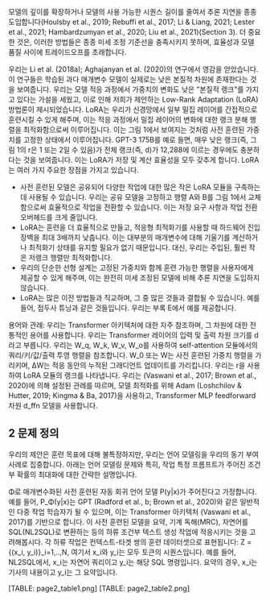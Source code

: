 모델의 깊이를 확장하거나 모델의 사용 가능한 시퀀스 길이를 줄여서 추론 지연을 종종 도입합니다(Houlsby et al., 2019; Rebuffi et al., 2017; Li & Liang, 2021; Lester et al., 2021; Hambardzumyan et al., 2020; Liu et al., 2021)(Section 3). 더 중요한 것은, 이러한 방법들은 종종 미세 조정 기준선을 충족시키지 못하며, 효율성과 모델 품질 사이에 트레이드오프를 초래합니다.

우리는 Li et al. (2018a); Aghajanyan et al. (2020)의 연구에서 영감을 얻었습니다. 이 연구들은 학습된 과다 매개변수 모델이 실제로는 낮은 본질적 차원에 존재한다는 것을 보여줍니다. 우리는 모델 적응 과정에서 가중치의 변화도 낮은 "본질적 랭크"를 가지고 있다는 가설을 세웠고, 이로 인해 저희가 제안하는 Low-Rank Adaptation (LoRA) 방법론이 제시되었습니다. LoRA는 우리가 신경망에서 일부 밀집 레이어를 간접적으로 훈련시킬 수 있게 해주며, 이는 적응 과정에서 밀집 레이어의 변화에 대한 랭크 분해 행렬을 최적화함으로써 이루어집니다. 이는 그림 1에서 보여지는 것처럼 사전 훈련된 가중치를 고정한 상태에서 이루어집니다. GPT-3 175B를 예로 들면, 매우 낮은 랭크(즉, 그림 1의 r은 1 또는 2일 수 있음)가 전체 랭크(즉, d)가 12,288에 이르는 경우에도 충분하다는 것을 보여줍니다. 이는 LoRA가 저장 및 계산 효율성을 모두 갖추게 합니다. LoRA는 여러 가지 주요한 장점을 가지고 있습니다.

- 사전 훈련된 모델은 공유되어 다양한 작업에 대한 많은 작은 LoRA 모듈을 구축하는 데 사용될 수 있습니다. 우리는 공유 모델을 고정하고 행렬 A와 B를 그림 1에서 교체함으로써 효율적으로 작업을 전환할 수 있습니다. 이는 저장 요구 사항과 작업 전환 오버헤드를 크게 줄입니다.
- LoRA는 훈련을 더 효율적으로 만들고, 적응형 최적화기를 사용할 때 하드웨어 진입 장벽을 최대 3배까지 낮춥니다. 이는 대부분의 매개변수에 대해 기울기를 계산하거나 최적화기 상태를 유지할 필요가 없기 때문입니다. 대신, 우리는 주입된, 훨씬 작은 저랭크 행렬만 최적화합니다.
- 우리의 단순한 선형 설계는 고정된 가중치와 함께 훈련 가능한 행렬을 사용자에게 제공할 수 있게 해주며, 이는 완전히 미세 조정된 모델에 비해 추론 지연을 도입하지 않습니다.
- LoRA는 많은 이전 방법들과 직교하며, 그 중 많은 것들과 결합될 수 있습니다. 예를 들어, 접두사 튜닝과 같은 것들입니다. 우리는 부록 E에서 예를 제공합니다.

용어와 관례: 우리는 Transformer 아키텍처에 대한 자주 참조하며, 그 차원에 대한 전통적인 용어를 사용합니다. 우리는 Transformer 레이어의 입력 및 출력 차원 크기를 d라고 부릅니다. 우리는 W_q, W_k, W_v, W_o를 사용하여 self-attention 모듈에서의 쿼리/키/값/출력 투영 행렬을 참조합니다. W_0 또는 W는 사전 훈련된 가중치 행렬을 가리키며, ∆W는 적응 동안의 누적된 그래디언트 업데이트를 가리킵니다. 우리는 r을 사용하여 LoRA 모듈의 랭크를 나타냅니다. 우리는 (Vaswani et al., 2017; Brown et al., 2020)에 의해 설정된 관례를 따르며, 모델 최적화를 위해 Adam (Loshchilov & Hutter, 2019; Kingma & Ba, 2017)을 사용하고, Transformer MLP feedforward 차원 d_ffn 모델을 사용합니다.

## 2 문제 정의

우리의 제안은 훈련 목표에 대해 불특정하지만, 우리는 언어 모델링을 우리의 동기 부여 사례로 집중합니다. 아래는 언어 모델링 문제와 특히, 작업 특정 프롬프트가 주어진 조건부 확률의 최대화에 대한 간략한 설명입니다.

Φ로 매개변수화된 사전 훈련된 자동 회귀 언어 모델 P(y|x)가 주어진다고 가정합니다. 예를 들어, P_Φ(y|x)는 GPT (Radford et al., b; Brown et al., 2020)와 같은 일반적인 다중 작업 학습자가 될 수 있으며, 이는 Transformer 아키텍처 (Vaswani et al., 2017)를 기반으로 합니다. 이 사전 훈련된 모델을 요약, 기계 독해(MRC), 자연어를 SQL(NL2SQL)로 변환하는 등의 하류 조건부 텍스트 생성 작업에 적응시키는 것을 고려해봅시다. 각 하류 작업은 컨텍스트-타겟 쌍의 훈련 데이터셋으로 표현됩니다: Z = {(x_i, y_i)}_i=1,..,N, 여기서 x_i와 y_i는 모두 토큰의 시퀀스입니다. 예를 들어, NL2SQL에서, x_i는 자연어 쿼리이고 y_i는 해당 SQL 명령입니다. 요약의 경우, x_i는 기사의 내용이고 y_i는 그 요약입니다.

[TABLE: page2_table1.png]
[TABLE: page2_table2.png]